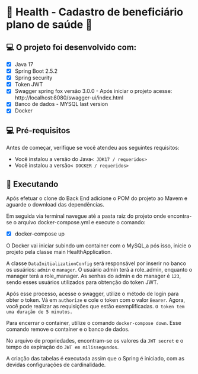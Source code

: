 # :hospital: Health - Cadastro de beneficiário plano de saúde :hospital:

## 💻 O projeto foi desenvolvido com:

- [x] Java 17
- [x] Spring Boot 2.5.2
- [x] Spring security
- [x] Token JWT
- [x] Swagger spring fox versão 3.0.0 - Após iniciar o projeto acesse: http://localhost:8080/swagger-ui/index.html
- [x] Banco de dados - MYSQL last version
- [x] Docker

## 💻 Pré-requisitos

Antes de começar, verifique se você atendeu aos seguintes requisitos:

* Você instalou a versão do Java`< JDK17 / requeridos>`
* Você instalou a versão`< DOCKER / requeridos>`

## 🚀 Executando

Após efetuar o clone do Back End adicione o POM do projeto ao Mavem e aguarde o download das dependências.

Em seguida via terminal navegue até a pasta raiz do projeto onde encontra-se o arquivo docker-compose.yml e execute o comando:

- [x] docker-compose up

O Docker vai iniciar subindo um container com o MySQL,a pós isso, inicie o projeto pela classe main HealthApplication. 

A classe `DataInitializationConfig` será responsável por inserir no banco os usuários: `admin` e `manager`. O usuário admin terá a role_admin, enquanto o manager terá a role_manager. As senhas do admin e do manager é `123`, sendo esses usuários utilizados para obtenção do token JWT.

Após esse processo, acesse o swagger, utilize o método de login para obter o token. Vá em `authorize` e cole o token com o valor `Bearer`. Agora, você pode realizar as requisições que estão exemplificadas.
`O token tem uma duração de 5 minutos.`

Para encerrar o container, utilize o comando `docker-compose down`. Esse comando remove o container e o banco de dados.

No arquivo de propriedades, encontram-se os valores da `JWT secret` e o tempo de expiração do `JWT em milissegundos`.

A criação das tabelas é executada assim que o Spring é iniciado, com as devidas configurações de cardinalidade.

